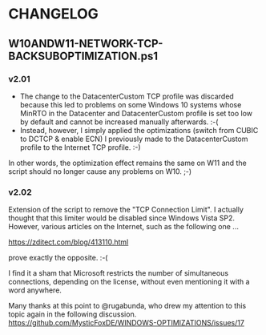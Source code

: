 # CHANGELOG

## W10ANDW11-NETWORK-TCP-BACKSUBOPTIMIZATION.ps1 

### v2.01

- The change to the DatacenterCustom TCP profile was discarded because this led to problems on some Windows 10 systems whose MinRTO in the Datacenter and DatacenterCustom profile is set too low by default and cannot be increased manually afterwards. :-(
- Instead, however, I simply applied the optimizations (switch from CUBIC to DCTCP & enable ECN) I previously made to the DatacenterCustom profile to the Internet TCP profile. :-)

In other words, the optimization effect remains the same on W11 and the script should no longer cause any problems on W10. ;-)

### v2.02

Extension of the script to remove the "TCP Connection Limit".
I actually thought that this limiter would be disabled since Windows Vista SP2.
However, various articles on the Internet, such as the following one ... 

https://zditect.com/blog/413110.html

prove exactly the opposite. :-(

I find it a sham that Microsoft restricts the number of simultaneous connections, depending on the license, without even mentioning it with a word anywhere.

Many thanks at this point to @rugabunda, who drew my attention to this topic again in the following discussion.
https://github.com/MysticFoxDE/WINDOWS-OPTIMIZATIONS/issues/17